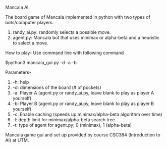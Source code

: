 Mancala AI.

The board game of Mancala implemented in python with two types of bots/computer players.
1. randy_ai.py: randomly selects a possible move.
2. agent.py: Mancala bot that uses minimax or alpha-beta and a heuristic to select a move.

How to play-
Use command line with following command

$python3 mancala_gui.py -d <dimension> -a <player A> -b <player B>

Parameters-
  1. -h: help
  2. -d: dimensions of the board (# of pockets)
  3. -a: Player A (agent.py or randy_ai.py, leave blank to play as player A yourself)
  4. -b: Player B (agent.py or randy_ai.py, leave blank to play as player B yourself)
  5. -c: Enable caching (speeds up minimax/alpha-beta algorithm over time)
  6. -l: depth limit for minimax/alpha-beta search tree
  7. -t: type of agent for agent.py; 0 (minimax), 1 (alpha-beta)

Mancala game gui and set up provided by course CSC384 (Introduction to AI) at UTM.
